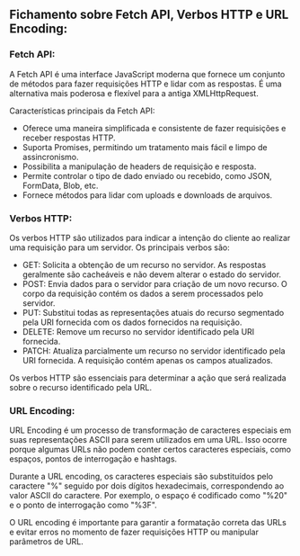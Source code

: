 ## Fichamento sobre Fetch API, Verbos HTTP e URL Encoding:

### Fetch API:
A Fetch API é uma interface JavaScript moderna que fornece um conjunto de métodos para fazer requisições HTTP e lidar com as respostas. É uma alternativa mais poderosa e flexível para a antiga XMLHttpRequest.

Características principais da Fetch API:
- Oferece uma maneira simplificada e consistente de fazer requisições e receber respostas HTTP.
- Suporta Promises, permitindo um tratamento mais fácil e limpo de assincronismo.
- Possibilita a manipulação de headers de requisição e resposta.
- Permite controlar o tipo de dado enviado ou recebido, como JSON, FormData, Blob, etc.
- Fornece métodos para lidar com uploads e downloads de arquivos.

### Verbos HTTP:
Os verbos HTTP são utilizados para indicar a intenção do cliente ao realizar uma requisição para um servidor. Os principais verbos são:

- GET: Solicita a obtenção de um recurso no servidor. As respostas geralmente são cacheáveis e não devem alterar o estado do servidor.
- POST: Envia dados para o servidor para criação de um novo recurso. O corpo da requisição contém os dados a serem processados pelo servidor.
- PUT: Substitui todas as representações atuais do recurso segmentado pela URI fornecida com os dados fornecidos na requisição.
- DELETE: Remove um recurso no servidor identificado pela URI fornecida.
- PATCH: Atualiza parcialmente um recurso no servidor identificado pela URI fornecida. A requisição contém apenas os campos atualizados.

Os verbos HTTP são essenciais para determinar a ação que será realizada sobre o recurso identificado pela URL.

### URL Encoding:
URL Encoding é um processo de transformação de caracteres especiais em suas representações ASCII para serem utilizados em uma URL. Isso ocorre porque algumas URLs não podem conter certos caracteres especiais, como espaços, pontos de interrogação e hashtags.

Durante a URL encoding, os caracteres especiais são substituídos pelo caractere "%" seguido por dois dígitos hexadecimais, correspondendo ao valor ASCII do caractere. Por exemplo, o espaço é codificado como "%20" e o ponto de interrogação como "%3F".

O URL encoding é importante para garantir a formatação correta das URLs e evitar erros no momento de fazer requisições HTTP ou manipular parâmetros de URL.

